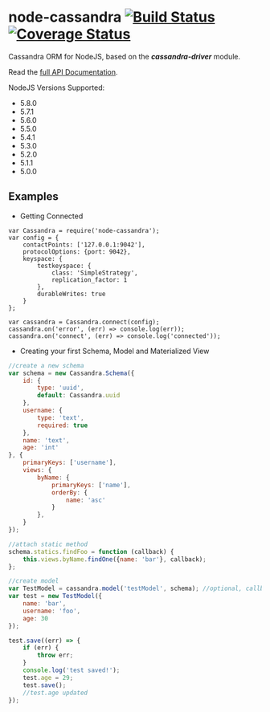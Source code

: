 # node-cassandra  [![Build Status][travis-badge]][travis-link] [![Coverage Status][coveralls-badge]][coveralls-link]


<!-- badge image references -->

[travis-badge]: https://travis-ci.org/vertebrae-org/node-cassandra.svg?branch=master
[travis-link]: https://travis-ci.org/vertebrae-org/node-cassandra

[coveralls-badge]: https://coveralls.io/repos/github/vertebrae-org/node-cassandra/badge.svg?branch=master
[coveralls-link]: https://coveralls.io/github/vertebrae-org/node-cassandra?branch=master

Cassandra ORM for NodeJS, based on the ***cassandra-driver*** module.

Read the [full API Documentation](http://vertebrae-org.github.io/node-cassandra).

NodeJS Versions Supported:
  - 5.8.0
  - 5.7.1
  - 5.6.0
  - 5.5.0
  - 5.4.1
  - 5.3.0
  - 5.2.0
  - 5.1.1
  - 5.0.0


Examples
--------

- Getting Connected

```javacript
var Cassandra = require('node-cassandra');
var config = {
    contactPoints: ['127.0.0.1:9042'], 
    protocolOptions: {port: 9042},
    keyspace: {
        testkeyspace: {
            class: 'SimpleStrategy',
            replication_factor: 1
        },
        durableWrites: true
    }
};

var cassandra = Cassandra.connect(config);
cassandra.on('error', (err) => console.log(err));
cassandra.on('connect', (err) => console.log('connected'));
```


- Creating your first Schema, Model and Materialized View

```javascript
//create a new schema
var schema = new Cassandra.Schema({
    id: {
        type: 'uuid',
        default: Cassandra.uuid
    },
    username: {
        type: 'text',
        required: true
    },
    name: 'text',
    age: 'int'
}, {
    primaryKeys: ['username'],
    views: {
        byName: {
            primaryKeys: ['name'],
            orderBy: {
                name: 'asc'
            }
        },
    }
});

//attach static method
schema.statics.findFoo = function (callback) {
    this.views.byName.findOne({name: 'bar'}, callback);  
};

//create model
var TestModel = cassandra.model('testModel', schema); //optional, callback);
var test = new TestModel({
    name: 'bar',
    username: 'foo',
    age: 30
});

test.save((err) => {
    if (err) {
        throw err;
    }
    console.log('test saved!');
    test.age = 29;
    test.save();
    //test.age updated
});
```

